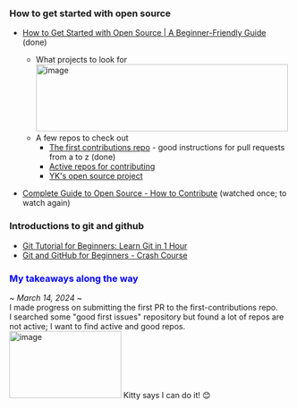 ### How to get started with open source
- [How to Get Started with Open Source | A Beginner-Friendly Guide](https://www.youtube.com/watch?v=MkaIrwOlP6Y) (done)
  - What projects to look for  
    <img src="https://github.com/jennie-jd/learning-notes/assets/52141333/f75c7b4c-2900-4b57-aeb6-235638c62c22" width="450" height="120" alt="image">
  - A few repos to check out
    - [The first contributions repo](https://github.com/firstcontributions/first-contributions) - good instructions for pull requests from a to z (done)
    - [Active repos for contributing](https://github.com/csdojo-defaang/active-repos-for-contributing)
    - [YK's open source project](https://github.com/ykdojo/defaang)

- [Complete Guide to Open Source - How to Contribute](https://www.youtube.com/watch?v=yzeVMecydCE) (watched once; to watch again)

### Introductions to git and github
- [Git Tutorial for Beginners: Learn Git in 1 Hour](https://www.youtube.com/watch?v=8JJ101D3knE)
- [Git and GitHub for Beginners - Crash Course](https://www.youtube.com/watch?v=RGOj5yH7evk)

### <font color="blue">My takeaways along the way</font>
~ *March 14, 2024* ~  
I made progress on submitting the first PR to the first-contributions repo.  
I searched some "good first issues" repository but found a lot of repos are not active; I want to find active and good repos.  
<img src="https://github.com/jennie-jd/learning-notes/assets/52141333/e9658c69-cc92-41d5-b342-a0c128ddb0a2" width="200" height="120" alt="image">
Kitty says I can do it! 😊

